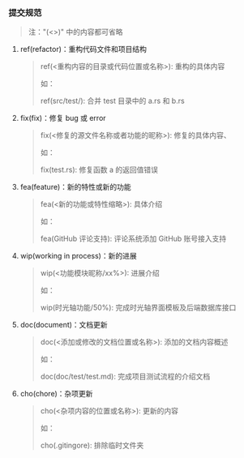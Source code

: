### 提交规范

>  注："(<>)" 中的内容都可省略

1. ref(refactor)：重构代码文件和项目结构

   > ref(<重构内容的目录或代码位置或名称>): 重构的具体内容
   >
   > 如：
   >
   > ref(src/test/): 合并 test 目录中的 a.rs 和 b.rs

2. fix(fix)：修复 bug 或 error

   > fix(<修复的源文件名称或者功能的昵称>): 修复的具体内容、
   >
   > 如：
   >
   > fix(test.rs): 修复函数 a 的返回值错误

3. fea(feature)：新的特性或新的功能

   > fea(<新的功能或特性缩略>): 具体介绍
   >
   > 如：
   >
   > fea(GitHub 评论支持): 评论系统添加 GitHub 账号接入支持

4. wip(working in process)：新的进展

   > wip(<功能模块昵称/xx%>): 进展介绍
   >
   > 如：
   >
   > wip(时光轴功能/50%): 完成时光轴界面模板及后端数据库接口

5. doc(document)：文档更新

   > doc(<添加或修改的文档位置或名称>): 添加的文档内容概述
   >
   > 如：
   >
   > doc(doc/test/test.md): 完成项目测试流程的介绍文档

6. cho(chore)：杂项更新

   > cho(<杂项内容的位置或名称>): 更新的内容
   >
   > 如：
   >
   > cho(.gitingore): 排除临时文件夹